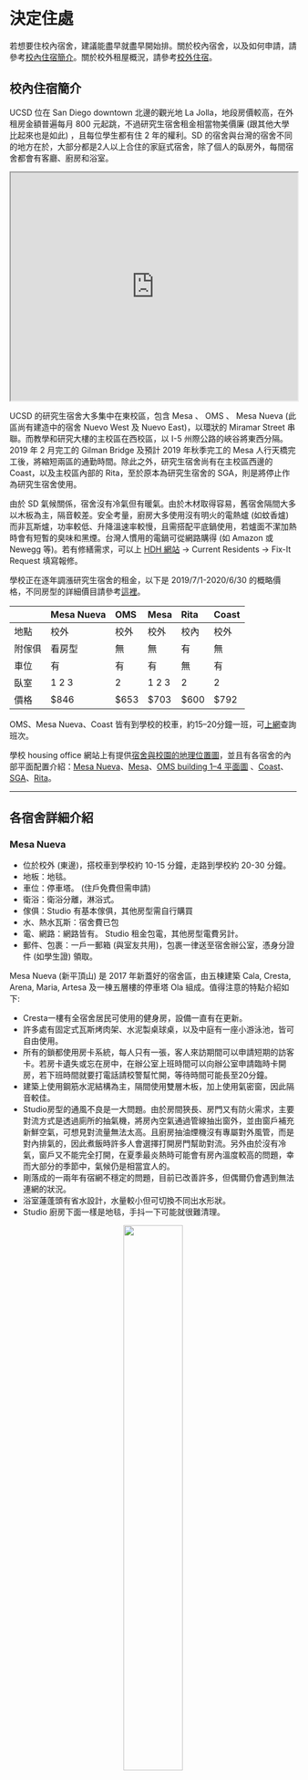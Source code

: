 # 決定住處

若想要住校內宿舍，建議能盡早就盡早開始排。關於校內宿舍，以及如何申請，請參考[校內住宿簡介](#校內住宿簡介)。關於校外租屋概況，請參考[校外住宿](#校外住宿)。

## 校內住宿簡介

UCSD 位在 San Diego downtown 北邊的觀光地 La Jolla，地段房價較高，在外租房金額普遍每月 800 元起跳，不過研究生宿舍租金相當物美價廉 (跟其他大學比起來也是如此) ，且每位學生都有住 2 年的權利。SD 的宿舍與台灣的宿舍不同的地方在於，大部分都是2人以上合住的家庭式宿舍，除了個人的臥房外，每間宿舍都會有客廳、廚房和浴室。

<iframe src="https://www.google.com/maps/d/u/2/embed?mid=1s38f_0vLuMx5AjL-UMttHRomcuRS5qf0" width="100%" height="400"></iframe>

UCSD 的研究生宿舍大多集中在東校區，包含 Mesa 、 OMS 、 Mesa Nueva (此區尚有建造中的宿舍 Nuevo West 及 Nuevo East)，以環狀的 Miramar Street 串聯。而教學和研究大樓的主校區在西校區，以 I-5 州際公路的峽谷將東西分隔。 2019 年 2 月完工的 Gilman Bridge 及預計 2019 年秋季完工的 Mesa 人行天橋完工後，將縮短兩區的通勤時間。除此之外，研究生宿舍尚有在主校區西邊的 Coast，以及主校區內部的 Rita，至於原本為研究生宿舍的 SGA，則是將停止作為研究生宿舍使用。
 
由於 SD 氣候關係，宿舍沒有冷氣但有暖氣。由於木材取得容易，舊宿舍隔間大多以木板為主，隔音較差。安全考量，廚房大多使用沒有明火的電熱爐 (如蚊香爐) 而非瓦斯爐，功率較低、升降溫速率較慢，且需搭配平底鍋使用，若爐面不潔加熱時會有短暫的臭味和黑煙。台灣人慣用的電鍋可從網路購得 (如 Amazon 或 Newegg 等)。若有修繕需求，可以上 [HDH 網站](https://hdh.ucsd.edu/arch/pages/) → Current Residents → Fix-It Request 填寫報修。

學校正在逐年調漲研究生宿舍的租金，以下是 2019/7/1-2020/6/30 的概略價格，不同房型的詳細價目請參考[這裡](https://hdh.ucsd.edu/arch/pages/FindYourHome.html)。


|        | Mesa Nueva | OMS  | Mesa  | Rita  | Coast |
| :---   | :---       | :--- | :---  | :---  | :---  |
| 地點   | 校外        | 校外 | 校外   | 校內  | 校外  | 
| 附傢俱 | 看房型      | 無   | 無     | 有    | 無    |
| 車位   | 有         | 有    | 有     | 無    | 有   |
| 臥室   | 1 2 3      | 2     | 1 2 3 | 2     | 2    |
| 價格   | $846       | $653  | $703  | $600  | $792 |

OMS、Mesa Nueva、Coast 皆有到學校的校車，約15–20分鐘一班，可[上網](http://www.ucsdbus.com/)查詢班次。

學校 housing office 網站上有提供[宿舍與校園的地理位置圖](http://hdh.ucsd.edu/docs/ucsdcampusmap.pdf)，並且有各宿舍的內部平面配置介紹：[Mesa Nueva](https://hdh.ucsd.edu/arch/pages/MesaNueva.html)、[Mesa](http://hdh.ucsd.edu/arch/mesa.asp)、[OMS building 1–4 平面圖](http://hdh.ucsd.edu/arch/onemiramar.asp) 、[Coast](http://hdh.ucsd.edu/arch/docs/Coast_SiteMapFloorplans.pdf)、[SGA](http://hdh.ucsd.edu/arch/sga.asp)、[Rita](http://hdh.ucsd.edu/RAR/)。

---

## 各宿舍詳細介紹

### Mesa Nueva

* 位於校外 (東邊)，搭校車到學校約 10-15 分鐘，走路到學校約 20-30 分鐘。
* 地板：地毯。
* 車位：停車塔。 (住戶免費但需申請)
* 衛浴：衛浴分離，淋浴式。
* 傢俱：Studio 有基本傢俱，其他房型需自行購買
* 水、熱水瓦斯：宿舍費已包
* 電、網路：網路皆有。 Studio 租金包電，其他房型電費另計。
* 郵件、包裹：一戶一郵箱 (與室友共用)，包裹一律送至宿舍辦公室，憑身分證件 (如學生證) 領取。
 
Mesa Nueva (新平頂山) 是 2017 年新蓋好的宿舍區，由五棟建築 Cala, Cresta, Arena, Maria, Artesa 及一棟五層樓的停車塔 Ola 組成。值得注意的特點介紹如下:
  * Cresta一樓有全宿舍居民可使用的健身房，設備一直有在更新。
  * 許多處有固定式瓦斯烤肉架、水泥製桌球桌，以及中庭有一座小游泳池，皆可自由使用。
  * 所有的鎖都使用房卡系統，每人只有一張，客人來訪期間可以申請短期的訪客卡。若房卡遺失或忘在房中，在辦公室上班時間可以向辦公室申請臨時卡開房，若下班時間就要打電話請校警幫忙開，等待時間可能長至20分鐘。
  * 建築上使用鋼筋水泥結構為主，隔間使用雙層木板，加上使用氣密窗，因此隔音較佳。
  * Studio房型的通風不良是一大問題。由於房間狹長、房門又有防火需求，主要對流方式是透過廁所的抽氣機，將房內空氣通過管線抽出窗外，並由窗戶補充新鮮空氣，可想見對流量無法太高。且廚房抽油煙機沒有專屬對外風管，而是對內排氣的，因此煮飯時許多人會選擇打開房門幫助對流。另外由於沒有冷氣，窗戶又不能完全打開，在夏季最炎熱時可能會有房內溫度較高的問題，幸而大部分的季節中，氣候仍是相當宜人的。
  * 剛落成的一兩年有宿網不穩定的問題，目前已改善許多，但偶爾仍會遇到無法連網的狀況。
  * 浴室蓮蓬頭有省水設計，水量較小但可切換不同出水形狀。
  * Studio 廚房下面一樣是地毯，手抖一下可能就很難清理。

<center>
<figure class="image">
    <img src="/img/dorm/MesaNuevaStudio.jpg" width="49.5%">
    <figcaption>Mesa Nueva Studio</figcaption>
</figure>
</center>


### OMS (One Miramar Street Apartments)

* 兩人一間。
* 位於校外 (東邊，跟mesa在同一區) ，搭校車到學校約20分鐘；騎腳踏車約15分鐘；走路30分鐘
* 地板：地毯。
* 車位：停車塔。 (住戶免費。) 
* 衛浴：衛浴分離。
* 傢俱：無傢俱，廚房僅有冰箱、烤箱和電爐，房間只有衣櫃。 (後幾頁圖中床、沙發、書桌、燈等皆為自行購置。) 
* 水、熱水瓦斯：宿舍費已包。
* 電、網路：自行牽線付費。
* 郵件、包裹：每個人有自己的密碼信箱，包裹則會由 office email 通知再去拿。
* **Building 2 外側靠近五號高速公路，24 小時都蠻吵的。**

<center>
<figure class="image">
    <img src="/img/dorm/oms_1.jpg" width="100%"/>
    <figcaption>OMS</figcaption>
</figure>
</center>


### Mesa (Central & South Mesa Apartments)

* 兩人一間。
* 位於校外 (東邊) ，搭校車到學校約15–20分鐘。
* 地板：地毯。
* 車位：室外。 (住戶免費) 
* 衛浴：衛浴分離。
* 傢俱：無傢俱，廚房僅有冰箱、烤箱和電爐，房間只有衣櫃 (後幾頁圖中床、沙發、書桌、燈等皆為自行購置) 
* 水、熱水瓦斯：宿舍費已包。
* 電、網路：自行牽線付費。
* 郵件、包裹：一戶一郵箱 (與室友共用) ，包裹則會丟到家門口。

Mesa 是小木屋形式的建築，但隔音不好，若有吵雜的室友或鄰居較麻煩，不過是少數。與其他宿舍比起來稍微舊一點，但價格也相對較低。但須要小心最近在進行One Mesa計畫，隨時都有可能把你們趕出去進行都更，風險請自負。

Central Mesa 和 South Mesa 皆適合家庭、伴侶。South Mesa 客廳與廚房最大，但房租也最貴，房間與 Central Mesa 差不多大小，二樓有挑高屋頂。

<center>
<figure class="image">
    <img src="/img/dorm/central_mesa_1.png" width="49%"/> 
    <img src="/img/dorm/central_mesa_3.png" width="49%"/> 
    <figcaption>Central Mesa</figcaption>
</figure>
</center>

### Rita (Rita Atkinson Residences)

* 兩人一間。
* 位於校內，上課或去圖書館都方便。
* 地板：水泥。
* 車位：**無住戶專用車位**，若要停車需購置校內停車 permit，約 $80/month，但車位不易尋找。
* 衛浴：衛浴合併。
* 傢俱：附沙發、立燈、書桌椅、床、冰箱，客廳及臥房皆無頂燈，須自行添購燈具照明。
* 水、熱水瓦斯：宿舍費已包。
* 電：已牽好，自行付費。 (校內優惠價格，十分便宜。) 
* 網路：自行牽線付費。
* 郵件包裹：每個人有自己信箱，包裹會由 office email 通知再去簽收。

<center>
<figure class="image">
    <img src="/img/dorm/rita_1.png" width="32%"/> 
    <img src="/img/dorm/rita_2.png" width="32%"/> 
    <img src="/img/dorm/rita_4.png" width="32%"/> 
    <figcaption>Rita</figcaption>
</figure>
</center>


### Coast

* 兩人一間。
* 位於校外 (西南側) ，騎腳踏車到學校約8分鐘，走路20分鐘
* 地板：地毯。
* 車位：室外 (住戶免費) 。
* 衛浴：衛浴合併。
* 傢俱：無傢俱，廚房僅有冰箱、烤箱和電爐，房間只有衣櫃。
* 水、熱水瓦斯、網路：宿舍費已包。
* 電：自行牽線付費。
* 郵件包裹：一戶一郵箱 (與室友共用) ，包裹會丟到家門口。

Coast Apartment 比其他宿舍稍為難排一點。走路10–15分鐘就能到海邊 (Shores) ，風景優美，衝浪方便。缺點是屋齡較老舊，廁所跟廚房設備都較舊空間也稍小，廚房水槽沒有食物攪拌器，另外若住一樓可能會較潮濕。


## 宿舍申請

UCSD 研究生宿舍需透過網路[線上申請](https://hdh.ucsd.edu/ARCHWaitList/ARCHMainMenu.aspx)。線上申請分析：

* 申請時間點：越早越好，各位新生們**一確定要來 UCSD 就一定要先上網申請！！**
* 申請小技巧：申請時要填入住日期，fall 入學的同學們因為競爭激烈， 建議將入住日期往前填，根據前年經驗，7、8 月太多人競爭，入住日期填在 7 月中以前比較保險。固然繳費就要從入住日開始算，不過比起沒排到宿舍，最後得要住外面，仍然很划算。假如還是沒排到的話，將地段、房型皆改為 any，也會提高排到宿舍的機率。
* 給 offer 的順位：入住日期 (最接近，而不是最早) > 申請日期 > 志願序。例如，假設今天有個 6/20 的 Rita 2F 房間空出。有將 Rita 2F 列進志願序的 (不管第幾志願) 的都會依 application date 列出來：

| 學生 | 入住日 | 申請日 | 志願序 |
| :--- | :--- | :--- | :--- |
| A | 7/20 | 4/12 | Rita，Mesa，OMS |
| B | 6/09 | 4/13 | Rita，Mesa，OMS |
| C | 6/18 | 4/14 | Mesa，Rita，OMS |
| D | 6/18 | 4/14 | Rita，Mesa，OMS |
| E | 6/18 | 4/15 | Rita，Mesa，OMS |

   這樣的話會由 D 得到住宿權，因為他的入住日期最接近又比 E 早申請，但其實這是由 housing 工作人員主觀判斷，所以基本上越早填，入住時間越早 (空房多) ，排到的機會就越大[19](tgsahuo_dong_jie_shao.md#fn19)。

* 電話詢問：若一路等到七月都還沒有排到宿舍，不妨直接打到 housing，詢問申請狀況，等他幫你確認後，問他可不可以幫你提前入住日期，如同先前講的，排宿舍有時是工作人員主觀判斷，跟他這樣盧一下，很有可能就排到了。
* 房型選擇：在網頁中可以填三個，依個人需求填入自己的前三志願。大多數的 TGSA 研究生都住在 Mesa Nueva、OMS、Mesa，除非有個人特殊需求，不然強烈建議以這三個宿舍為主。

## Housing FAQ

1. Graduate Housing 能住多久？

   不論碩士或博士研究生都只有住兩年的權利。除非得到 SHORE (Student Housing Opportunity Recruitment Enhancement Program) 的獎勵，這樣就沒有兩年限制，各位同學在期限到之前就要加緊開始找房子摟。

2. 伴侶或另一半？

   只要有一方是 UCSD 的研究生，即可申請 couple 入住，未婚情侶或是已婚夫妻皆可，唯一不一樣的是在申請時要填 couple 入住，並填入另一半的姓名，並在入住時提供以下其中兩項證明：

   * Joint ownership of a motor vehicle.
   * An insurance policy held by one partner that names the other as a beneficiary.
   * A will on behalf of one partner that names the other a beneficiary.
   * Executor or durable power of attorney granted by one partner to the other.
   * Joint responsibility for loans/debts, i.e., credit cards.
   * Joint ownership of property.
   * Joint checking or savings account.
   * A contractual financial arrangement that obligates each of the two parties to provide support, and in the event of termination of the partnership, provides for an equitable division of any joint property.
   * Previous recognition as partners under the policies of another university, company, or municipality, city or state registry.
   * Legal recognition as a family by an outside entity such as a church community.
   * Other documentation may be submitted for consideration.

   最常見的除了結婚證明外，就是銀行的共同賬戶、汽車保險。**Couple 仍然只能住兩年，除非有小孩或是 SHORE，即可以一路住到畢業。**

3. 沒傢俱怎麼辦？

   可以上 TGSA 的 Facebook 社團看有沒有畢業的學長姐要賣傢俱，或是上 UCSD 的[二手物品平台](https://www.facebook.com/groups/UCSDfreeforsale/)看看。建議可以帶個小睡袋過來，以後出去玩也可以用。學校附近開車 20 分鐘有 [IKEA](https://goo.gl/maps/QsmHWxkM7tDXRCGr7)，[Walmart](http://www.walmart.com/) 及 [Amazon](http://www.amazon.com) 也可以線上購買傢俱。

4. 電跟網路怎麼牽？

   每個宿舍不太一樣，入住時 HDH 會提供一個資料夾，按照裡面的步驟即可。底下介紹 OMS 跟 Mesa 的狀況。
   牽電：牽電比較麻煩一些，在沒有 SSN (social security number) 的情況下，除了需要一筆押金，還需要帶著 I-20、護照跟地址去 downtown 的 SDGE 一趟 (要先開好銀行戶頭) 再跟著 SDGE 的服務人員指示做就可以了。如果在宿舍是 apartment 有其他室友，由於電費是一起繳的，所以只要某一位有 SDG&E 帳戶並記得按時繳費即可，有 SSN 的同學只要打一通電話請服務人員協助開帳戶即可。
   牽網路：跟宿舍合作的是 Spectrum。可以上網或打電話預約，就會有專人到你家來幫你安裝，在沒有 SSN 的情況下，也要再一筆押金。也可以自行前往 [Spectrum 門市](https://www.spectrum.com/locations/ca/san-diego/8949-ware-ct) 拿數據機、分享器跟數位電視機上盒，回家照裡面的指示裝好再打電話開通。

6. 申請上了，學校如何通知我？

   若排到房子了，學校將會寄 email 通知房型與房號，若不喜歡，有一次可以拒絕 housing 的機會，再排到時一樣會用 email 通知，若再度放棄將視為此次申請無效，需要重頭來過。**務必在48小時內回覆 email，否則 housing 將視同你放棄這次機會。**一般在三、四月申請七月底入住的同學不太需要擔心排不到宿舍。

7. 申請上宿舍之後的入住流程？
   1. 在 48 小時內回覆 housing 之後，housing 會要求先繳 100 元的押金和第一個月房租。
   2. 在入住當天上班時間前往 housing 簽一些文件跟拿鑰匙即可 (申請 couple 房的當天要帶齊兩樣證明。) 

8. 如何繳房租？

   若人還在台灣，可去銀行開現金支票寄到 housing (不接受信用卡或跨海匯款) 。來到學校後可以在 cashier 繳，或是在 [TrironLink](http://students.ucsd.edu) 線上轉帳。繳費日期是設定在每月一日，若是在月中入住，將會用天數計算收費。例如：小湯 6/27 入住宿舍，housing 將會收取 (6 月房租 / 30天 × 4 天) 的錢。

9. 住不習慣，想換房？

   若是覺得房間不好，或是遇到惱人的室友又無法溝通，建議在 1 月時再度提出申請，當時因為淡季，宿舍十分好排，流程就跟第一次申請一樣，並不會影響到 2 年的住宿權利，而費用部分如同月中入住，未滿整月將用天數計算。

10. 我入住日期填超早，但人還沒到美國無法繳房租怎麼辦？

	房租為每個月的 1 號繳交，如果還沒有美國帳戶人又還沒到美國的話，可以選擇先使用西聯匯款電匯至學校 TritonLink 帳戶，每個月的 1 號房租將從裡頭自動扣繳，例如 7/15 入住但是 9/15 才抵達，那麼可以選擇直接電匯 3 個月的房租至 TritonLink ，每個月的一號將從裡頭自動扣款，電匯相關資訊可以參考[這裡](https://www.ptt.cc/bbs/studyabroad/M.1530628112.A.B3A.html)。
	
	帳戶餘額不會顯示，當有費用需要繳交 (balance > 0)時會優先從裡頭扣款，如餘額不夠繳交目前費用，就只會將餘額歸零並扣除部分費用。


> **[info] 宿舍生活小撇步**
>
> 
>1. 如果沒帶鑰匙，office 又下班了，只能打電話請校警來開門。不但要付錢，可能也會等上一兩個小時。
>1. 地毯住滿一年可以向 office 申請清理。
>1. 如果有客人來訪，可以跟 office 申請除了自己的房門卡之外的另一張臨時卡跟臨時停車證。
>1. 聽說在宿舍太吵被檢舉三次會被趕出宿舍 (雖然已經有人被檢舉超過五次了還是住得好好的XD)。
>1. 這邊公用的洗衣機烘衣機沒有太多規定，舉凡鞋子地毯貓狗用品都可以拿去洗，所以有些人會自己手洗貼身衣物並在房間晾乾。
>1. 可以去office押學生證借吸塵器或大推車之類的。
>1. 宿舍區都有讀書室、會議室、健身房等，可以多多利用。
>
	
## 校外住宿

沒排到宿舍，人又在台灣，我該怎麼辦？

1. 首先尋找下飛機後來 SD 暫時居住的地方。
   1. 最簡單的方法，住飯店或旅館，但這費用相對較高。
   2. 上 TGSA Facebook 社團尋求協助，通常新生都會提早半個月到一個月來學校，這時許多學長姐仍在台灣或在別處實習，有很大的機會可以找到暫時出租的房間或是客廳。

2. 尋找校外住宿。
   學校附近有許多由管理公司經營的家庭式公寓，房型通常有 1B1B、2B2B 到 3B2B 不等，平均一個人月租大都在 $700-$900，若多人共享一個房間或是住客廳，平均房租可能比研究生宿舍便宜，但是缺點是需配合他人作息及較無隱私。建議找房子之前先找好室友，否則自己一個人要負擔相當昂貴的租金。最好的組隊時機就是新生說明會，屆時可以先尋找同樣沒有排到宿舍的同學，一般來說，說明會都會在七月初舉行，若是這時還沒有排到宿舍，建議趕快開始尋找校外租屋作為備案。[TGSA Facebook](https://www.facebook.com/groups/13591139149/) 社團不定期都會有人在徵室友。此外，想認識新面孔也可以上 [UCSD Off-Campus Housing](https://offcampushousing.ucsd.edu/) 網站徵室友 (UCSD Off-Campus Housing 需要 PID 碼才能申請進入)。

3. UCSD Off-Campus Housing 網站攻略。
   * 你可以在上面搜尋 available roommates 或張貼自介文將自己變成 available roommate。
   * 可以依地段、室友身份 (UCSD學生？非學生？皆可？) 日期、房型來搜尋房間。
   * 離學校較近的地段為 La Jolla、UTC、University City。
   * 在 Off-Campus Housing 網站上找到的全空房大部分為私人出租，對於剛到的新生比較推薦跟管理公司經營的公寓租房子，不管是簽約或是管理上比較有一套標準。
   * 以下是當時使用此平台租屋的經驗，本來以為會排到宿舍，但等到七月初覺得沒有希望，就開始每天上去看一下空出來的房，在七月底剛好找到 La Regencia 這個社區有個 2B2B 的空出 1B，租屋時間是 9 月初到 11 月底三個月。跟一個朋友一起 share 一個房間 (房間頗大)，並且繼續排宿舍。當初是透過上面留的 email 跟出租的 UCSD 的學生聯絡，所有文件都線上處理，我們有提供財力證明與 I-20 檔案，加入合約也是在線簽名完成。

4. 找房流程。
   1. 上各個管理公司經營的房屋出租網頁看平面圖 (Floor Plan)、設施 (Amenities)及地點。另外，craigslist 是一個很大的租屋網頁平台，但是缺點就是品質難以保證，要多花時間研究。
   2. 網頁上有時候空房更新速度較慢，建議先透過 email 寄信問 leasing office 有沒有空房，或是最早的 move-in date 是什麼時候。若是有朋友在 San Diego 或是自己提早到能夠現場看房的話，建議直接到 leasing office 去現場看房，並跟服務人員拿簽約的資料回家研究，並且詢問簽約時需要準備哪些文件及入住時間；若是無法親自去看屋，只能透過 Yelp 去查一查該社區的評價以及其他人的評論。
   3. 以下是當時租屋的經驗，人在台灣，只透過email和電話聯絡：台灣和聖地牙哥有 15 個小時的時差，所以聖地牙哥這邊 leasing office 普通上班時間都在 8:30a.m.-9:00a.m.，台灣大概是 12:00a.m.-1:00a.m.，先透過 email 確認有空房後，隨即打電話到 leasing office 跟 manager 確認，並且詢問需要準備什麼資料給她。當時我傳了 I-20、VISA、Passport Photo Page 及財力證明。接著 Manager 會要求你填一些基本的線上 application (各公司可能有些許差異) ：Legal Resident Form、Proof of Income、訂金部分是用 Cashier’s check or Money Order (通常是 $500 或一個月房租再加上 application fees) 、Rental Criteria Form and Initial Rental Agreement and addendums (簽名後掃描再傳回去) 。通常管理公司都會要求要幾天內收到訂金的支票，不然無法幫你保留空房，這部分就因每個manager而異。此外校外住宿還要保租借人保險 (Renters insurance) ，不同社區應該有不同合作的保險公司，有很多種方案可以選擇 (月/季/半年/一年) ，之後現場簽約時要帶紙本的 Renters insurance 交給 leasing office。等到訂金部分沒問題後，跟 manager 說好入住日期後，剩下文件就是等到美國後再去填寫。

   以下是幾個學生比較常住的社區，可以參考：
   * [Costa Verde](https://www.gardencommunitiesca.com/communities/costa-verde-village/).
   * [La Regencia](https://www.gardencommunitiesca.com/communities/La-Regencia/).
   * [Nobel Court](http://www.nobelcourt.com/).
   * [La Scala](http://www.thepremiereresidential.com/properties/san-diego/la-scala/).
   * [Regents](http://www.regentslajolla.net/).
   * [Avana](http://www.avanalajolla.com/).
   * [Torrey Pines Village](http://www.torreypinesapts.com/)
   * [Axiom La Jolla](http://www.axiomlajolla.com/)

5. 找房注意事項。
   1. **動作要快！**八、九月有大量新生湧入，你會發現各個公司的空房都不多，是先找好室友，才能快速完成租屋流程。
   2. 附近是否有公車或校車可以到達學校 (公車41、201、202、150..等等) ，UCSD學生證貼上bus sticker可免費搭乘。 ([校車路線](http://www.ucsdbus.com/map)、[公車路線](http://transportation.ucsd.edu/alternatives/transit/index.html)) 
   3. 停車位？有些公寓有三間或兩間房間，但車位可能不夠分配給每個住戶，有計劃買車記得先跟室友溝通好。
   4. 這些出租的公寓，絕大部分跟學校宿舍一樣都是沒有傢俱的喔，看房時所看到有傢俱的是樣品屋，基本上除了冰箱、洗衣機這類的大型電器會附之外，客廳跟房間都是空空的。
   5. 若要在校外租屋可先參考 California Tenants Guide 的相關規定，學校 [Student Legal Services](http://sls.ucsd.edu/) 亦對已註冊學生提供免費法律諮詢，可多加利用。

